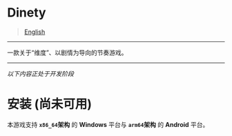 # Dinety 
> [English](./README.md)
---

一款关于“维度”、以剧情为导向的节奏游戏。

---

*以下内容正处于开发阶段*

# 安装 (尚未可用)

本游戏支持 **`x86_64`架构** 的 **Windows** 平台与 **`arm64`架构** 的 **Android** 平台。




